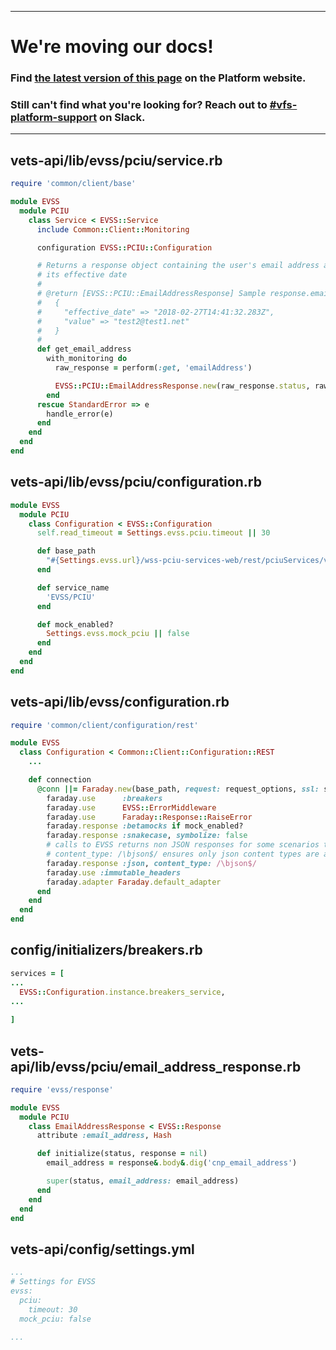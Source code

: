 
----

# We're moving our docs! 
### Find [the latest version of this page](https://vfs.atlassian.net/wiki/spaces/pilot/pages/1885700252/Service+Object+Implementation) on the Platform website.

### Still can't find what you're looking for? Reach out to [#vfs-platform-support](https://dsva.slack.com/archives/CBU0KDSB1) on Slack.

----

## vets-api/lib/evss/pciu/service.rb
```ruby
require 'common/client/base'

module EVSS
  module PCIU
    class Service < EVSS::Service
      include Common::Client::Monitoring

      configuration EVSS::PCIU::Configuration

      # Returns a response object containing the user's email address and
      # its effective date
      #
      # @return [EVSS::PCIU::EmailAddressResponse] Sample response.email_address:
      #   {
      #     "effective_date" => "2018-02-27T14:41:32.283Z",
      #     "value" => "test2@test1.net"
      #   }
      #
      def get_email_address
        with_monitoring do
          raw_response = perform(:get, 'emailAddress')

          EVSS::PCIU::EmailAddressResponse.new(raw_response.status, raw_response)
        end
      rescue StandardError => e
        handle_error(e)
      end
    end
  end
end
````

## vets-api/lib/evss/pciu/configuration.rb
````ruby
module EVSS
  module PCIU
    class Configuration < EVSS::Configuration
      self.read_timeout = Settings.evss.pciu.timeout || 30

      def base_path
        "#{Settings.evss.url}/wss-pciu-services-web/rest/pciuServices/v1"
      end

      def service_name
        'EVSS/PCIU'
      end

      def mock_enabled?
        Settings.evss.mock_pciu || false
      end
    end
  end
end
````

## vets-api/lib/evss/configuration.rb
````ruby
require 'common/client/configuration/rest'

module EVSS
  class Configuration < Common::Client::Configuration::REST
    ...

    def connection
      @conn ||= Faraday.new(base_path, request: request_options, ssl: ssl_options) do |faraday|
        faraday.use      :breakers
        faraday.use      EVSS::ErrorMiddleware
        faraday.use      Faraday::Response::RaiseError
        faraday.response :betamocks if mock_enabled?
        faraday.response :snakecase, symbolize: false
        # calls to EVSS returns non JSON responses for some scenarios that don't make it through VAAFI
        # content_type: /\bjson$/ ensures only json content types are attempted to be parsed.
        faraday.response :json, content_type: /\bjson$/
        faraday.use :immutable_headers
        faraday.adapter Faraday.default_adapter
      end
    end
  end
end
````
## config/initializers/breakers.rb
````ruby
services = [
...
  EVSS::Configuration.instance.breakers_service,
...
 
]
````

## vets-api/lib/evss/pciu/email_address_response.rb
````ruby
require 'evss/response'

module EVSS
  module PCIU
    class EmailAddressResponse < EVSS::Response
      attribute :email_address, Hash

      def initialize(status, response = nil)
        email_address = response&.body&.dig('cnp_email_address')

        super(status, email_address: email_address)
      end
    end
  end
end
````

## vets-api/config/settings.yml
````yml
...
# Settings for EVSS
evss:
  pciu:
    timeout: 30
  mock_pciu: false

...
````
